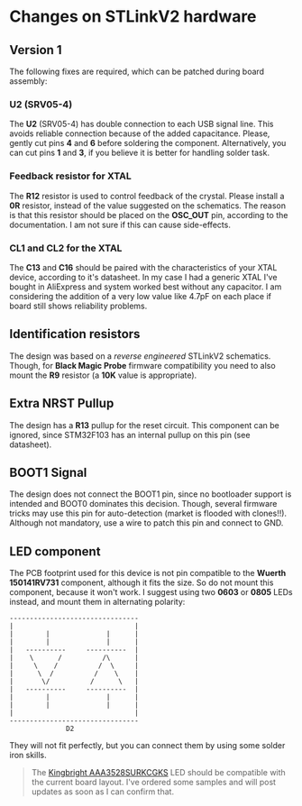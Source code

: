 # Changes on STLinkV2 hardware

## Version 1

The following fixes are required, which can be patched during board 
assembly:


### U2 (SRV05-4)

The **U2** (SRV05-4) has double connection to each USB signal line. This 
avoids reliable connection because of the added capacitance. Please, 
gently cut pins **4** and **6** before soldering the component. 
Alternatively, you can cut pins **1** and **3**, if you believe it is 
better for handling solder task.


### Feedback resistor for XTAL

The **R12** resistor is used to control feedback of the crystal. Please 
install a **0R** resistor, instead of the value suggested on the 
schematics. The reason is that this resistor should be placed on the 
**OSC_OUT** pin, according to the documentation. I am not sure if this 
can cause side-effects.


### CL1 and CL2 for the XTAL

The **C13** and **C16** should be paired with the characteristics of your 
XTAL device, according to it's datasheet. In my case I had a generic XTAL 
I've bought in AliExpress and system worked best without any capacitor.
I am considering the addition of a very low value like 4.7pF on each 
place if board still shows reliability problems.


## Identification resistors

The design was based on a *reverse engineered* STLinkV2 schematics. 
Though, for **Black Magic Probe** firmware compatibility you need to also 
mount the **R9** resistor (a **10K** value is appropriate).


## Extra NRST Pullup

The design has a **R13** pullup for the reset circuit. This component can 
be ignored, since STM32F103 has an internal pullup on this pin (see 
datasheet).


## BOOT1 Signal

The design does not connect the BOOT1 pin, since no bootloader support is 
intended and BOOT0 dominates this decision. Though, several firmware 
tricks may use this pin for auto-detection (market is flooded with 
clones!!). Although not mandatory, use a wire to patch this pin and 
connect to GND.


## LED component

The PCB footprint used for this device is not pin compatible to the 
**Wuerth 150141RV731** component, although it fits the size. So do not 
mount this component, because it won't work.
I suggest using two **0603** or **0805** LEDs instead, and mount them in 
alternating polarity:

```
--------------------------------
|                              |
|        |              |      |
|        |              |      |
|   ----------     ----------  |
|    \      /          /\      |
|     \    /          /  \     |
|      \  /          /    \    |
|       \/          /      \   |
|   ----------     ----------  |
|        |              |      |
|        |              |      |
|                              |
--------------------------------
              D2
```

They will not fit perfectly, but you can connect them by using some 
solder iron skills.

> The [Kingbright AAA3528SURKCGKS](https://octopart.com/aaa3528surkcgkc09-kingbright-85364949) 
> LED should be compatible with the current board layout. I've ordered 
> some samples and will post updates as soon as I can confirm that.
